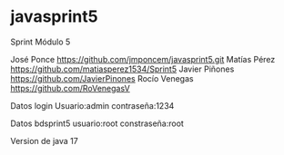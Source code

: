 # javasprint5

Sprint Módulo 5

José Ponce https://github.com/jmponcem/javasprint5.git
Matías Pérez https://github.com/matiasperez1534/Sprint5
Javier Piñones https://github.com/JavierPinones
Rocío Venegas https://github.com/RoVenegasV

Datos login
Usuario:admin
contraseña:1234 

Datos bdsprint5
usuario:root
constraseña:root

Version de java 17

